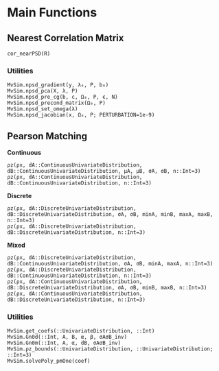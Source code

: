 # Main Functions

## Nearest Correlation Matrix

```@docs
cor_nearPSD(R)
```

### Utilities

```@docs
MvSim.npsd_gradient(y, λ₀, P, b₀)
MvSim.npsd_pca(X, λ, P)
MvSim.npsd_pre_cg(b, c, Ω₀, P, ϵ, N)
MvSim.npsd_precond_matrix(Ω₀, P)
MvSim.npsd_set_omega(λ)
MvSim.npsd_jacobian(x, Ω₀, P; PERTURBATION=1e-9)
```

## Pearson Matching

**Continuous**

```@docs
ρz(ρx, dA::ContinuousUnivariateDistribution, dB::ContinuousUnivariateDistribution, μA, μB, σA, σB, n::Int=3)
ρz(ρx, dA::ContinuousUnivariateDistribution, dB::ContinuousUnivariateDistribution, n::Int=3)
```

**Discrete**

```@docs
ρz(ρx, dA::DiscreteUnivariateDistribution, dB::DiscreteUnivariateDistribution, σA, σB, minA, minB, maxA, maxB, n::Int=3)
ρz(ρx, dA::DiscreteUnivariateDistribution, dB::DiscreteUnivariateDistribution, n::Int=3)
```

**Mixed**

```@docs
ρz(ρx, dA::DiscreteUnivariateDistribution, dB::ContinuousUnivariateDistribution, σA, σB, minA, maxA, n::Int=3)
ρz(ρx, dA::DiscreteUnivariateDistribution, dB::ContinuousUnivariateDistribution, n::Int=3)
ρz(ρx, dA::ContinuousUnivariateDistribution, dB::DiscreteUnivariateDistribution, σA, σB, minB, maxB, n::Int=3)
ρz(ρx, dA::ContinuousUnivariateDistribution, dB::DiscreteUnivariateDistribution, n::Int=3)
```

### Utilities

```@docs
MvSim.get_coefs(::UnivariateDistribution, ::Int)
MvSim.Gn0d(::Int, A, B, α, β, σAσB_inv)
MvSim.Gn0m(::Int, A, α, dB, σAσB_inv)
MvSim.ρz_bounds(::UnivariateDistribution, ::UnivariateDistribution; ::Int=3)
MvSim.solvePoly_pmOne(coef)
```

